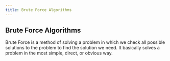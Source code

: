 ```yaml
---
title: Brute Force Algorithms
---
```

## Brute Force Algorithms

Brute Force is a method of solving a problem in which we check all possible solutions to the problem to find the solution we need. It basically solves a problem in the most simple, direct, or obvious way.

